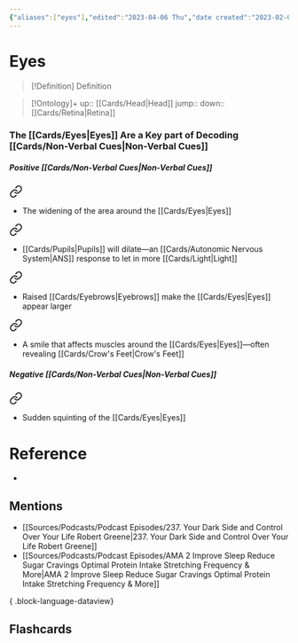 ```yaml
---
{"aliases":["eyes"],"edited":"2023-04-06 Thu","date created":"2023-02-03 Fri","tags":["on/Science/Biology/Anatomy"],"dg-publish":true,"permalink":"/cards/eyes/","dgPassFrontmatter":true}
---
```


# Eyes

> [!Definition] Definition
> 

> [!Ontology]+
> up:: [[Cards/Head\|Head]]
> jump::
> down:: [[Cards/Retina\|Retina]]
### The [[Cards/Eyes\|Eyes]] Are a Key part of Decoding [[Cards/Non-Verbal Cues\|Non-Verbal Cues]]

##### **Positive** [[Cards/Non-Verbal Cues\|Non-Verbal Cues]]

<div class="transclusion internal-embed is-loaded"><a class="markdown-embed-link" href="/cards/non-verbal-cues/#1823db" aria-label="Open link"><svg xmlns="http://www.w3.org/2000/svg" width="24" height="24" viewBox="0 0 24 24" fill="none" stroke="currentColor" stroke-width="2" stroke-linecap="round" stroke-linejoin="round" class="svg-icon lucide-link"><path d="M10 13a5 5 0 0 0 7.54.54l3-3a5 5 0 0 0-7.07-7.07l-1.72 1.71"></path><path d="M14 11a5 5 0 0 0-7.54-.54l-3 3a5 5 0 0 0 7.07 7.07l1.71-1.71"></path></svg></a><div class="markdown-embed">



- The widening of the area around the [[Cards/Eyes\|Eyes]] 

</div></div>


<div class="transclusion internal-embed is-loaded"><a class="markdown-embed-link" href="/cards/non-verbal-cues/#3d5203" aria-label="Open link"><svg xmlns="http://www.w3.org/2000/svg" width="24" height="24" viewBox="0 0 24 24" fill="none" stroke="currentColor" stroke-width="2" stroke-linecap="round" stroke-linejoin="round" class="svg-icon lucide-link"><path d="M10 13a5 5 0 0 0 7.54.54l3-3a5 5 0 0 0-7.07-7.07l-1.72 1.71"></path><path d="M14 11a5 5 0 0 0-7.54-.54l-3 3a5 5 0 0 0 7.07 7.07l1.71-1.71"></path></svg></a><div class="markdown-embed">



- [[Cards/Pupils\|Pupils]] will dilate—an [[Cards/Autonomic Nervous System\|ANS]] response to let in more [[Cards/Light\|Light]] 

</div></div>


<div class="transclusion internal-embed is-loaded"><a class="markdown-embed-link" href="/cards/non-verbal-cues/#895a11" aria-label="Open link"><svg xmlns="http://www.w3.org/2000/svg" width="24" height="24" viewBox="0 0 24 24" fill="none" stroke="currentColor" stroke-width="2" stroke-linecap="round" stroke-linejoin="round" class="svg-icon lucide-link"><path d="M10 13a5 5 0 0 0 7.54.54l3-3a5 5 0 0 0-7.07-7.07l-1.72 1.71"></path><path d="M14 11a5 5 0 0 0-7.54-.54l-3 3a5 5 0 0 0 7.07 7.07l1.71-1.71"></path></svg></a><div class="markdown-embed">



- Raised [[Cards/Eyebrows\|Eyebrows]] make the [[Cards/Eyes\|Eyes]] appear larger  

</div></div>


<div class="transclusion internal-embed is-loaded"><a class="markdown-embed-link" href="/cards/non-verbal-cues/#14a8fb" aria-label="Open link"><svg xmlns="http://www.w3.org/2000/svg" width="24" height="24" viewBox="0 0 24 24" fill="none" stroke="currentColor" stroke-width="2" stroke-linecap="round" stroke-linejoin="round" class="svg-icon lucide-link"><path d="M10 13a5 5 0 0 0 7.54.54l3-3a5 5 0 0 0-7.07-7.07l-1.72 1.71"></path><path d="M14 11a5 5 0 0 0-7.54-.54l-3 3a5 5 0 0 0 7.07 7.07l1.71-1.71"></path></svg></a><div class="markdown-embed">



- A smile that affects muscles around the [[Cards/Eyes\|Eyes]]—often revealing [[Cards/Crow's Feet\|Crow's Feet]] 

</div></div>

##### **Negative** [[Cards/Non-Verbal Cues\|Non-Verbal Cues]]

<div class="transclusion internal-embed is-loaded"><a class="markdown-embed-link" href="/cards/non-verbal-cues/#ec908e" aria-label="Open link"><svg xmlns="http://www.w3.org/2000/svg" width="24" height="24" viewBox="0 0 24 24" fill="none" stroke="currentColor" stroke-width="2" stroke-linecap="round" stroke-linejoin="round" class="svg-icon lucide-link"><path d="M10 13a5 5 0 0 0 7.54.54l3-3a5 5 0 0 0-7.07-7.07l-1.72 1.71"></path><path d="M14 11a5 5 0 0 0-7.54-.54l-3 3a5 5 0 0 0 7.07 7.07l1.71-1.71"></path></svg></a><div class="markdown-embed">



- Sudden squinting of the [[Cards/Eyes\|Eyes]] 

</div></div>



# Reference
- 

## Mentions
- [[Sources/Podcasts/Podcast Episodes/237. Your Dark Side and Control Over Your Life   Robert Greene\|237. Your Dark Side and Control Over Your Life   Robert Greene]]
- [[Sources/Podcasts/Podcast Episodes/AMA  2  Improve Sleep  Reduce Sugar Cravings  Optimal Protein Intake  Stretching Frequency & More\|AMA  2  Improve Sleep  Reduce Sugar Cravings  Optimal Protein Intake  Stretching Frequency & More]]

{ .block-language-dataview}

## Flashcards
